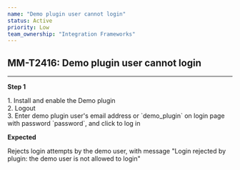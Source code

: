 ```yaml
---
name: "Demo plugin user cannot login"
status: Active
priority: Low
team_ownership: "Integration Frameworks"
---
```


## MM-T2416: Demo plugin user cannot login

---

**Step 1**

1\. Install and enable the Demo plugin\
2\. Logout\
3\. Enter demo plugin user's email address or \`demo\_plugin\` on login page with password \`password\`, and click to log in

**Expected**

Rejects login attempts by the demo user, with message "Login rejected by plugin: the demo user is not allowed to login"

